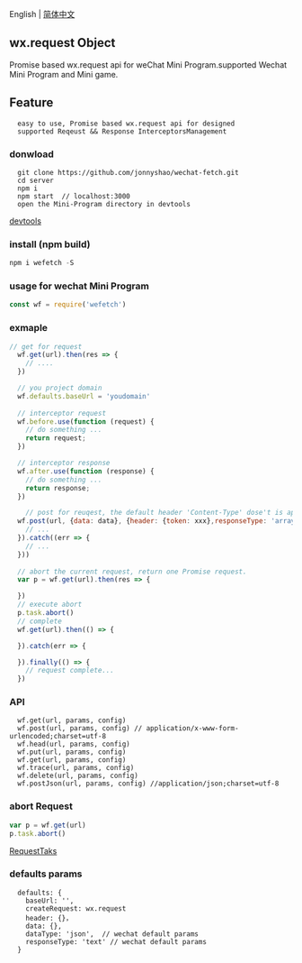 English | [简体中文](https://github.com/jonnyshao/wechat-fetch/blob/master/README-zh_CN.md)

wx.request Object
-----
Promise based wx.request api for weChat Mini Program.supported Wechat Mini Program and Mini game.

Feature
-----
```
  easy to use, Promise based wx.request api for designed
  supported Reqeust && Response InterceptorsManagement
```
### donwload
```
  git clone https://github.com/jonnyshao/wechat-fetch.git
  cd server
  npm i 
  npm start  // localhost:3000
  open the Mini-Program directory in devtools 
```
[devtools](https://developers.weixin.qq.com/miniprogram/dev/devtools/download.html)

### install (npm build)
```javascript
npm i wefetch -S
```

### usage for wechat Mini Program

```javascript
const wf = require('wefetch')
```

### exmaple
```javascript
// get for request 
  wf.get(url).then(res => {
    // ....
  })

  // you project domain 
  wf.defaults.baseUrl = 'youdomain'
  
  // interceptor request
  wf.before.use(function (request) {
    // do something ...
    return request;
  })

  // interceptor response
  wf.after.use(function (response) {
    // do something ...
    return response;
  })

	// post for reuqest, the default header 'Content-Type' dose't is application/json,if you need JSON format,use the wf.postJson function,please
  wf.post(url, {data: data}, {header: {token: xxx},responseType: 'arraybuffer', dataType: xx}).then(res =>{
    // ...
  }).catch((err => {
    // ...
  }))
  
  // abort the current request, return one Promise request.
  var p = wf.get(url).then(res => {

  })
  // execute abort
  p.task.abort()
  // complete
  wf.get(url).then(() => {

  }).catch(err => {

  }).finally(() => {
    // request complete...
  })
```
### API
```
  wf.get(url, params, config)
  wf.post(url, params, config) // application/x-www-form-urlencoded;charset=utf-8
  wf.head(url, params, config)
  wf.put(url, params, config)
  wf.get(url, params, config)
  wf.trace(url, params, config)
  wf.delete(url, params, config)
  wf.postJson(url, params, config) //application/json;charset=utf-8
```
### abort Request

```javascript
var p = wf.get(url)
p.task.abort()
```
[RequestTaks](https://developers.weixin.qq.com/miniprogram/dev/api/RequestTask.html)

### defaults params
```
  defaults: {
    baseUrl: '',
    createRequest: wx.request 
    header: {}，
    data: {},
    dataType: 'json',  // wechat default params
    responseType: 'text' // wechat default params
  }
```
